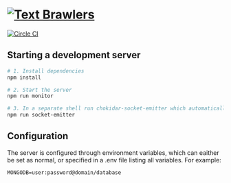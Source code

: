 # [![Text Brawlers][logo]](http://retardarenan.henrik.ninja)

[![Circle CI][shield-circle-ci]](https://circleci.com/gh/ineentho/textspel/)

## Starting a development server

```bash
# 1. Install dependencies
npm install

# 2. Start the server
npm run monitor

# 3. In a separate shell run chokidar-socket-emitter which automatically reloads the browser for you
npm run socket-emitter
```

## Configuration

The server is configured through environment variables, which can eaither be set as normal, or specified in a .env file listing all variables. For example:

```
MONGODB=user:password@domain/database
```


[logo]: http://retardarenan.henrik.ninja/client/png/title.png
[shield-circle-ci]: https://img.shields.io/circleci/project/ineentho/textspel.svg?style=flat-square

